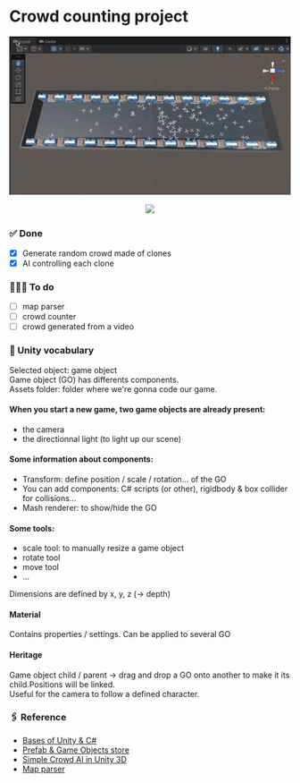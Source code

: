 # Crowd counting project

<p align="center">
	<img src="./Demo/vueHaute.gif" >
</p>

<p align="center">
	<img src="./Demo/vuePerso.gif" >
</p>

### ✅ Done
- [x] Generate random crowd made of clones
- [x] AI controlling each clone

### 👩🏻‍🔧 To do
- [ ] map parser
- [ ] crowd counter
- [ ] crowd generated from a video

### 💬 Unity vocabulary

Selected object: game object<br/>
Game object (GO) has differents components.<br/>
Assets folder: folder where we're gonna code our game.<br/>

#### When you start a new game, two game objects are already present:
- the camera
- the directionnal light (to light up our scene)

#### Some information about components:
- Transform: define position / scale / rotation... of the GO
- You can add components: C# scripts (or other), rigidbody & box collider for collisions...
- Mash renderer: to show/hide the GO

#### Some tools:
- scale tool: to manually resize a game object
- rotate tool
- move tool
- ...

Dimensions are defined by x, y, z (-> depth)<br/>

#### Material
Contains properties / settings. Can be applied to several GO<br/>

#### Heritage
Game object child / parent -> drag and drop a GO onto another to make it its child.Positions will be linked.<br/>
Useful for the camera to follow a defined character.<br/>

### 🖇 Reference
- [Bases of Unity & C#](https://www.youtube.com/watch?v=oeiYBMMWU40&t=343s&ab_channel=LaTechavecBertrand)
- [Prefab & Game Objects store](https://assetstore.unity.com/)
- [Simple Crowd AI in Unity 3D](https://www.youtube.com/watch?v=4CCAvUqAC7k&ab_channel=negleft)
- [Map parser](https://www.youtube.com/watch?v=uQys5CLDIRE&ab_channel=baptistekleber)

<!-- cas d'usage :
comptage de foule
dépôt d'ordures sauvages
malaises 

jumeaux numériques de villes

donnée synthétique

améliorer sécurité citoyens dans espace public
en mettant à dispo systèmes d'acquisition de données (= l'image ici -> caméras de  vidéoprotection)

Ce qu'ils ont : reproduisent ville dans moteur de jeu open source pour générer leurs problèmes dans un jeu / générer des données synthétiques

données très volumineuses mais peuvent pas entrainer algo d'apprentissage car données = protégées

création d'un monde parallèle, automatisé, transparent pour citoyen

bureau valorisation donnée ministère composé de data scientists, anciens EIG
environnement pluridisciplinaire, traitement donnée

Objectifs : + de transparence pour usager concernant vidéoprotection grâce à plateforme de démo + proposer un tas d'usage aux SP qui veulent s'en servir

Pas de reconnaissance faciale

Possibilité de poursuivre le projet

Comptage approximatif
Taux de fiabilité à renseigner ?

-->